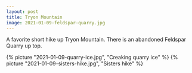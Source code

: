 ```yaml
---
layout: post
title: Tryon Mountain
image: 2021-01-09-feldspar-quarry.jpg
---
```


A favorite short hike up Tryon Mountain. There is an abandoned Feldspar Quarry up top.

<!--more-->
{% picture "2021-01-09-quarry-ice.jpg", "Creaking quarry ice" %}
{% picture "2021-01-09-sisters-hike.jpg", "Sisters hike" %}


